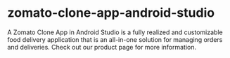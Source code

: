 # zomato-clone-app-android-studio
A Zomato Clone App in Android Studio is a fully realized and customizable food delivery application that is an all-in-one solution for managing orders and deliveries. Check out our product page for more information.
